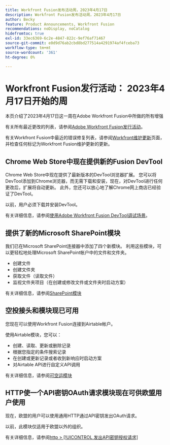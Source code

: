 ```yaml
---
title: Workfront Fusion发布活动周，2023年4月17日
description: Workfront Fusion发布活动周，2023年4月17日
author: Becky
feature: Product Announcements, Workfront Fusion
recommendations: noDisplay, noCatalog
hidefromtoc: true
exl-id: 33ec6369-6c2e-4847-822c-9ef76af71467
source-git-commit: e0d9d76ab2cbd8bd277514a4291974af4fceba73
workflow-type: tm+mt
source-wordcount: '361'
ht-degree: 0%

---
```


# Workfront Fusion发行活动： 2023年4月17日开始的周

本页介绍了2023年4月17日这一周在Adobe Workfront Fusion中所做的所有增强

有关所有最近更改的列表，请参阅[Adobe Workfront Fusion发行活动](/help/workfront-fusion/fusion-product-releases/fusion-release-activity.md)。

有关Workfront Fusion中最近的错误修复列表，请参阅[Workfront维护更新](https://experienceleague.adobe.com/docs/workfront-known-issues/releases/current-updates.html?lang=zh-Hans)页面，并检查任何标记为Workfront Fusion维护更新的更新。

## Chrome Web Store中现在提供新的Fusion DevTool

Chrome Web Store中现在提供了最新版本的DevTool浏览器扩展。 您可以将DevTool添加到Chrome浏览器，而无需下载和安装，现在，对DevTool进行任何更改后，扩展将自动更新。 此外，您还可以放心地了解Chrome网上商店已经验证了DevTool。

以前，用户必须下载并安装DevTool。

有关详细信息，请参阅[使用Adobe Workfront Fusion DevTool调试场景](/help/workfront-fusion/manage-scenarios/debug-a-scenario.md)。

## 提供了新的Microsoft SharePoint模块

我们已在Microsoft SharePoint连接器中添加了四个新模块。 利用这些模块，可以更轻松地处理Microsoft SharePoint帐户中的文件和文件夹。

* 创建文件
* 创建文件夹
* 获取文件（读取文件）
* 监视文件夹项目（在创建或修改文件或文件夹时启动方案）

有关详细信息，请参阅[SharePoint模块](/help/workfront-fusion/references/apps-and-modules/third-party-connectors/sharepoint-modules.md)

## 空投接头和模块现已可用

您现在可以使用Workfront Fusion连接到Airtable帐户。

使用Airtable模块，您可以：

* 创建、读取、更新或删除记录
* 根据您指定的条件搜索记录
* 在创建或更新记录或者收到新响应时启动方案
* 对Airtable API进行自定义API调用

有关详细信息，请参阅[可空运模块](/help/workfront-fusion/references/apps-and-modules/third-party-connectors/airtable-modules.md)

## HTTP使一个API密钥OAuth请求模块现在可供欧盟用户使用

现在，欧盟的用户可以使用通用HTTP通过API密钥发出OAuth请求。

以前，此模块仅适用于欧盟以外的组织。

有关详细信息，请参阅[http > [!UICONTROL 发出API密钥授权请求]](/help/workfront-fusion/references/apps-and-modules/universal-connectors/http-module-make-an-api-key-auth-request.md)

